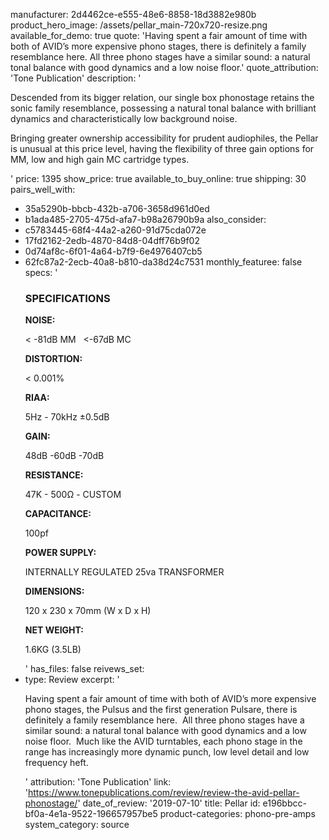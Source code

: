 manufacturer: 2d4462ce-e555-48e6-8858-18d3882e980b
product_hero_image: /assets/pellar_main-720x720-resize.png
available_for_demo: true
quote: 'Having spent a fair amount of time with both of AVID’s more expensive phono stages, there is definitely a family resemblance here.  All three phono stages have a similar sound: a natural tonal balance with good dynamics and a low noise floor.'
quote_attribution: 'Tone Publication'
description: '<p>Descended from its bigger relation, our single box phonostage retains the sonic family resemblance, possessing a natural tonal balance with brilliant dynamics and characteristically low background noise.</p><p>Bringing greater ownership accessibility for prudent audiophiles, the Pellar is unusual at this price level, having the flexibility of three gain options for MM, low and high gain MC cartridge types.</p>'
price: 1395
show_price: true
available_to_buy_online: true
shipping: 30
pairs_well_with:
  - 35a5290b-bbcb-432b-a706-3658d961d0ed
  - b1ada485-2705-475d-afa7-b98a26790b9a
also_consider:
  - c5783445-68f4-44a2-a260-91d75cda072e
  - 17fd2162-2edb-4870-84d8-04dff76b9f02
  - 0d74af8c-6f01-4a64-b7f9-6e4976407cb5
  - 62fc87a2-2ecb-40a8-b810-da38d24c7531
monthly_featuree: false
specs: '<h3>SPECIFICATIONS</h3><p><strong>NOISE:</strong></p><p>&lt; -81dB MM&nbsp; &nbsp;&lt;-67dB MC</p><p><strong>DISTORTION:</strong></p><p>&lt; 0.001%</p><p><strong>RIAA:</strong></p><p>5Hz - 70kHz ±0.5dB</p><p><strong>GAIN:</strong></p><p>48dB -60dB -70dB</p><p><strong>RESISTANCE:</strong></p><p>47K - 500Ω - CUSTOM</p><p><strong>CAPACITANCE:</strong></p><p>100pf</p><p><strong>POWER SUPPLY:</strong></p><p>INTERNALLY REGULATED 25va TRANSFORMER</p><p><strong>DIMENSIONS:</strong></p><p>120 x 230 x 70mm (W x D x H)</p><p><strong>NET WEIGHT:</strong></p><p>1.6KG (3.5LB)</p>'
has_files: false
reivews_set:
  -
    type: Review
    excerpt: '<p>Having spent a fair amount of time with both of AVID’s more expensive phono stages, the Pulsus and the first generation Pulsare, there is definitely a family resemblance here.&nbsp; All three phono stages have a similar sound: a natural tonal balance with good dynamics and a low noise floor.&nbsp; Much like the AVID turntables, each phono stage in the range has increasingly more dynamic punch, low level detail and low frequency heft.&nbsp;&nbsp;</p>'
    attribution: 'Tone Publication'
    link: 'https://www.tonepublications.com/review/review-the-avid-pellar-phonostage/'
    date_of_review: '2019-07-10'
title: Pellar
id: e196bbcc-bf0a-4e1a-9522-196657957be5
product-categories: phono-pre-amps
system_category: source
